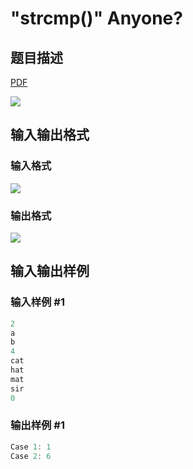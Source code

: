 # &quot;strcmp()&quot; Anyone?

## 题目描述

[problemUrl]: https://uva.onlinejudge.org/index.php?option=com_onlinejudge&Itemid=8&category=117&page=show_problem&problem=2832

[PDF](https://uva.onlinejudge.org/external/117/p11732.pdf)

![](https://cdn.luogu.com.cn/upload/vjudge_pic/UVA11732/f9f4156b815a0febb856755194643aee4268928f.png)

## 输入输出格式

### 输入格式

![](https://cdn.luogu.com.cn/upload/vjudge_pic/UVA11732/eb2d36585a3a7d37aed581131a6ea2ce899370cb.png)

### 输出格式

![](https://cdn.luogu.com.cn/upload/vjudge_pic/UVA11732/8c26b864fca1312c55a0ae313d6d122bb1a75557.png)

## 输入输出样例

### 输入样例 #1

```cpp
2
a
b
4
cat
hat
mat
sir
0
```


### 输出样例 #1

```cpp
Case 1: 1
Case 2: 6
```


